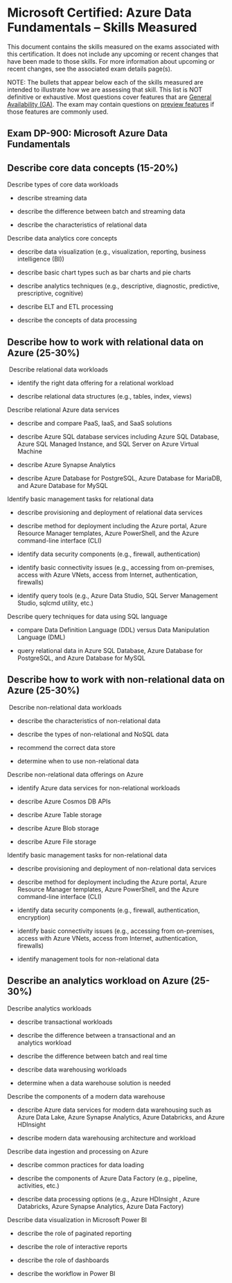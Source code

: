 # Microsoft Certified: Azure Data Fundamentals – Skills Measured 

This document contains the skills measured on the exams associated with this certification. It does not include any upcoming or recent changes that have been made to those skills. For more information about upcoming or recent changes, see the associated exam details page(s). 

NOTE: The bullets that appear below each of the skills measured are intended to illustrate how we are assessing that skill. This list is NOT definitive or exhaustive. Most questions cover features that are [General Availability (GA)](https://azure.microsoft.com/es-es/blog/announcing-azure-portal-general-availability/ "Azure Portal general availability"). The exam may contain questions on [preview features](https://learn.microsoft.com/en-us/azure/devops/project/navigation/preview-features?view=azure-devops&tabs=new-account-enabled&wt.mc_id=azdatafund_skillsmeas_webpage_extlp "Microsoft Azure preview features") if those features are commonly used. 

## Exam DP-900: Microsoft Azure Data Fundamentals 

## Describe core data concepts (15-20%) 

Describe types of core data workloads 

- describe streaming data  
    
- describe the difference between batch and streaming data  
    
- describe the characteristics of relational data 
    

Describe data analytics core concepts 

- describe data visualization (e.g., visualization, reporting, business intelligence (BI))  
    
- describe basic chart types such as bar charts and pie charts  
    
- describe analytics techniques (e.g., descriptive, diagnostic, predictive, prescriptive, cognitive)  
    
- describe ELT and ETL processing  
    
- describe the concepts of data processing 
    

## Describe how to work with relational data on Azure (25-30%) 

 Describe relational data workloads 

- identify the right data offering for a relational workload  
    
- describe relational data structures (e.g., tables, index, views) 
    

Describe relational Azure data services 

- describe and compare PaaS, IaaS, and SaaS solutions  
    
- describe Azure SQL database services including Azure SQL Database, Azure SQL Managed Instance, and SQL Server on Azure Virtual Machine  
    
- describe Azure Synapse Analytics  
    
- describe Azure Database for PostgreSQL, Azure Database for MariaDB, and Azure Database for MySQL 
    

Identify basic management tasks for relational data 

- describe provisioning and deployment of relational data services  
    
- describe method for deployment including the Azure portal, Azure Resource Manager templates, Azure PowerShell, and the Azure command-line interface (CLI) 
    
- identify data security components (e.g., firewall, authentication)  
    
- identify basic connectivity issues (e.g., accessing from on-premises, access with Azure VNets, access from Internet, authentication, firewalls) 
    
- identify query tools (e.g., Azure Data Studio, SQL Server Management Studio, sqlcmd utility, etc.) 
    

Describe query techniques for data using SQL language 

- compare Data Definition Language (DDL) versus Data Manipulation Language (DML) 
    
- query relational data in Azure SQL Database, Azure Database for PostgreSQL, and Azure Database for MySQL 
    

## Describe how to work with non-relational data on Azure (25-30%) 

 Describe non-relational data workloads 

- describe the characteristics of non-relational data  
    
- describe the types of non-relational and NoSQL data  
    
- recommend the correct data store  
    
- determine when to use non-relational data 
    

Describe non-relational data offerings on Azure 

- identify Azure data services for non-relational workloads   
    
- describe Azure Cosmos DB APIs   
    
- describe Azure Table storage   
    
- describe Azure Blob storage  
    
- describe Azure File storage 
    

Identify basic management tasks for non-relational data 

- describe provisioning and deployment of non-relational data services  
    
- describe method for deployment including the Azure portal, Azure Resource Manager templates, Azure PowerShell, and the Azure command-line interface (CLI) 
    
- identify data security components (e.g., firewall, authentication, encryption)  
    
- identify basic connectivity issues (e.g., accessing from on-premises, access with Azure VNets, access from Internet, authentication, firewalls) 
    
- identify management tools for non-relational data 
    

## Describe an analytics workload on Azure (25-30%) 

Describe analytics workloads 

- describe transactional workloads  
    
- describe the difference between a transactional and an analytics workload   
    
- describe the difference between batch and real time  
    
- describe data warehousing workloads  
    
- determine when a data warehouse solution is needed 
    

Describe the components of a modern data warehouse 

- describe Azure data services for modern data warehousing such as Azure Data Lake, Azure Synapse Analytics, Azure Databricks, and Azure HDInsight  
    
- describe modern data warehousing architecture and workload 
    

Describe data ingestion and processing on Azure 

- describe common practices for data loading  
    
- describe the components of Azure Data Factory (e.g., pipeline, activities, etc.)  
    
- describe data processing options (e.g., Azure HDInsight , Azure Databricks, Azure Synapse Analytics, Azure Data Factory) 
    

Describe data visualization in Microsoft Power BI 

- describe the role of paginated reporting  
    
- describe the role of interactive reports  
    
- describe the role of dashboards 
    
- describe the workflow in Power BI